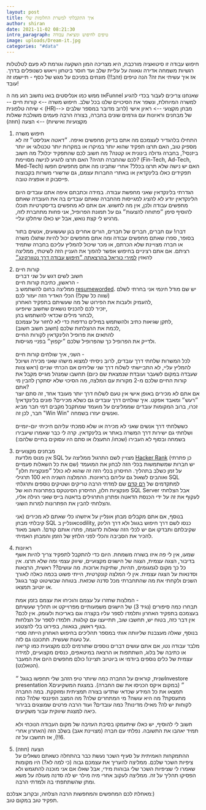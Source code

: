 ```yaml
---
layout: post
title: איך התקבלתי למשרת החלומות שלי
author: shiran
date: 2021-11-02 08:21:30
intro_paragraph: טיפים לחיפוש ומציאת עבודה
image: uploads/Dream-it.jpg
categories: "#data"
---
```

חיפוש עבודה זו סיטואציה מורכבת, היא מצריכה המון השקעה וגורמת לא פעם לטלטלות רגשיות משמחה אדירה וגאווה על עליית שלב ועד חוסר ביטחון וייאוש כשנופלים בדרך. אז איך עשיתי את זה? הנה טיפים (זהב!!) מונחים בפניכם על מגש של כסף - תיישמו זה עובד!<br>

אז ממש כמו אנליסטים בואו נחשוב רגע מה הFunnel שאנחנו צריכים לעבור בכדי להגיע למשרה המיוחלת, ונשפר את הסיכויים שלנו בכל שלב.
חיפוש משרה --> קורות חיים --> שיחה טלפונית (HR)--> מבחן מקצועי --> ראיון אישי (לרוב מדובר במספר שלבים של מבחנים וראיונות עם גורמים שונים בחברה, בצורה הרבה פעמים משולבת שאלות מקצועיות ואישיות) --> הצעה (חוזה)<br>

1. חיפוש משרה<br>
התחילו בלהגדיר לעצמכם מה אתם בדיוק מחפשים ואיפה. ״דאטה אנליסט״ זה לא מספיק טוב, האם תרצו תפקיד שהוא יותר במיקרו או במקרות יותר טכנולוגי או יותר ביזנסי?, בחברה גדולה בינונית או קטנה? מה חשוב לכם שהתפקיד יכלול? מה חשוב לכם שהחברה תהיה? האם תרצו להגיע לנישה מסויימת? (Fin-Tech, Ad-Tech, Med-Tech) האם יש נישה שלא תרצו בכלל? אחרי שתבינו מה אתם מחפשים חפשו תפקידים כאלו בלינקדאין או באתרי החברות עצמם, גם שרשורי משרות בקבוצות פייסבוק זו אופציה טובה. 
<br><br> הגדרתי בלינקדאין שאני מחפשת עבודה. במידה וכתבתם איפה אתם עובדים היום הלינקדאין יודע לא להציג למגייסות מהחברה שאתם עובדים בה את העובדה שאתם מחפשים עבודה ולכן, אין מה לחשוש. אם אתם לא מחפשים בדיסקרטיות תוכלו להוסיף סימן ״פתוחה להצעות״ גם על תמונת הפרופיל, אני פחות מתחברת לזה, מרגיש לי קצת נואש, אבל יש כאלו שיחלקו עליי.<br><br>דברו! עם חברים, חברים של חברים, הורים אחרים בגן שעשועים, אנשים בתור בסופר, ספרו שאתם מחפשים עבודה ומה אתם מחפשים יכול להיות שתגלו משרה או חברה מצויינת שלא הכרתם, או מכר שיכול להמליץ עליכם בחברה שתמיד רציתם. אם אתם רציניים בחיפוש אפשר להפוך את העניין הזה לשיטתי, ממליצה להאזין [למירי כוריאל בהרצאתה ״חיפוש עבודה דרך נטוורקינג״](https://www.youtube.com/watch?v=FkJY74h4Jzs&t=9s&ab_channel=WixEngineeringTechTalks) 


2. קורות חיים <br>
חשוב לשים דגש על שני דברים <br>
הראשון, כתיבת קורות חיים - <br>
ממליצה בחום להשתמש ב [resumeworded](https://resumeworded.com/first-login-home.php). יש שם מודל חינמי אני בחרתי לשלם (שׁווה כל שקל!) הכלי האדיר הזה יעזור לכם <br>
להעמיק ולעבות את הפירוט של מה שעשיתם בתפקיד האחרון, <br>
יזכיר לכם להכניס נושאים שחשוב שיופיעו, <br>
לבחור מילים שכדאי להשתמש בהן, <br>
לתקן שגיאות כתיב ולהשתמש במילים נרדפות כדי לא לחזור על עצמכם,<br>
לכמת את ההצלחות שלכם (חשוב חשוב חשוב),<br>
להתאים את פרופיל הלינקדאין לקורות החיים <br>
ולדייק את הפרופיל כך שהפרופיל שלכם ״יקפוץ״ בפניי מגייסות.<br><br>השני, איך שולחים קורות חיים - <br>
לכל המשרות שלחתי דרך עובדים, לרוב ניסיתי למצוא מישהו שאני מכירה ושיוכל להמליץ עליי, לא התביישתי לשלוח דרך שני שליחים אם הכרתי שניים (ראש צוות שעבדה במקום לשעבר ועובדת שנמצאת שם כיום) תחשבו שמנהל מגייס מקבל את קורות החיים שלכם מ-2 מקורות עם המלצה, מה הסיכוי שלא יסתקרן להבין מי אתם?<br>
 אם אתם לא מכירים באופן אישי אין טעם לשלוח דרך יותר מעובד אחד, זה סתם יוצר ״רעש״ ומאבד אפקט. 
איך שולחים דרך עובדים גם כשלא מכירים? פונים בלינקדאין! זכרו, ברוב המקומות עובדים שממליצים על מועמד שמתקבל מקבים דמי חבר מביא חבר, לכן זה "Win Win" ואנשים יעזרו בשמחה.<br><br>כששלחתי דרך אנשים שאני לא מכירה או שלא סמכתי עליהם חיכיתי יום-יומיים ושלחתי גם ישירות דרך המשרה באתר או בלינקדאין. קרה לי כבר שאמרו שיעבירו בשמחה ובסוף לא העבירו (שכחו/ התעצלו או סתם היו עסוקים בחיים שלהם:)

3. מבחנים מקצועיים<br>
אין מנוס מלדעת SQL מצויין לשם התרגול ממליצה על [Hacker Rank](https://www.hackerrank.com/domains/sql?filters%5Bdifficulty%5D%5B%5D=medium&filters%5Bdifficulty%5D%5B%5D=hard) (כן פתרתי שם את כל השאלות פעמיים) יש חברות שמשתמשות בכלי הזה לבחון את המועמד על זמן כשלב בתהליך. החיסרון בכלי הזה זה שהוא לא כולל ״פונקציות חלון״ ואוהבים לשאול גם עליהם בראיונות. ההמלצה השניה היא 100 תרגילי SQL למתקדמים של [רם קדם](https://ramkedem.com/sql-%D7%9E%D7%AA%D7%A7%D7%93%D7%9D/sql-%D7%9E%D7%AA%D7%A7%D7%93%D7%9D-%D7%92%D7%A8%D7%A1%D7%AA-%D7%90%D7%95%D7%A0%D7%9C%D7%99%D7%99%D7%9F/) שם למדתי הרבה טריקים ושטיקים נוספים ותרגלתי פונקציות חלון, החיסרון הסינטקס בפתרונות הוא של SQL Server אבל הצלחתי לעקוף את זה על ידי הכנסת הדאטה ופתרון התרגילים בדאטה בייס שאני רגילה אליו, והצלחתי להבין את הפתרונות למרות השוני.<br><br> בנוסף, אם אתם מקבלים מבחן אונליין על איזשהו כלי שאתם לא מכירים (אני קיבלתי מבחן SQL אונליין בcodility, כנסו לשם דרך חיפוש בגוגל ולא דרך הלינק שקיבלתם ותבדקו אם יש לכלי הזה שאלות לדוגמה, פתרו אותם קודם!. חשוב מאוד להכיר את הסביבה והכלי לפני הלחץ של הזמן והמבחן האמיתי.

4. ראיונות<br>
שמעו, אין לי פה איזו בשורה משמחת. היום כדי להתקבל לתפקיד צריך להיות אשף בדיבור, הצגה עצמית, הצגה של הישגים מקצועיים, שיווק עצמי ומה שלא תרצו. אין כל כך מקום לגמגומים, תהיות, שתיקות ארוכות. מה עושים??
ראשית, הרצאות וסדנאות על הצגה עצמית. אין לי המלצה קונקרטית, הייתי פשוט בכמה כאלה לאורך השנים ולקחתי את מה שהתחברתי מכל סדנה שכזאת. בטוחה שבשיטוט קצר בגוגל או יוטיוב תמצאו. <br><br>המלצות שחזרו על עצמם והוכיחו את עצמם בזמן אמת - <br>
תבחרו כמה סיפורים (נגיד 3) של הישגים משמעותיים מפרוייקט או תהליך שעשיתם בעצמכם בתפקיד האחרון ותלמדו לספר עליו בקצרה וגם באריכות ולעומק. אין לכם? אין דבר כזה, בטוח יש, תחשבו שוב, תתייעצו עם קולגות. תלמדו לספר על הצלחות בגוף ראשון, בגאווה, בפירוט בלי להצטנע.<br>
בנוסף, שאלה מעצבנת שליוותה אותי במספר תהליכים בחיפוש האחרון הייתה ספרי על טעות שעשית. תתכוננו גם לזה.<br>
מלבד עבודה נטו, אם אתם עושים דברים נוספים שתורמים לכם מקצועית כמו קריאה או כתיבה של בלוג, השתתפות או הרצאה במיטאפים, כנסים מקצועיים, למידה עצמית של כלים נוספים ביודמי או ביוטיוב תציינו! כולם מחפשים היום את המעבר (הטאלנט).<br><br>
שנית, קוראים על החברה כמה שיותר
טיפ הזהב שלי תחפשו בגוגל ״Investore presentation X״ (במקום איקס הכניסו את שם החברה). במצגת המשקיעים תמצאו את כל המידע שכדאי שתדעו בצורה תמציתית ומזוקקת. במה החברה מתעסקת? מה היא עושה? מי המתחרים שלה? מה המצב הפיננסי שלה? כמה לקוחות יש לה? מאילו מדינות? כמה עובדים? ועוד הרבה פרטים שמוצגים בבירור כיאה למצגת שיווקית עבור משקיעים.<br><br>
חשוב לי להוסיף, יש כאלו שיתעמקו בסיבת העזיבה של מקום העבודה הנוכחי ולא תמיד יאהבו את התשובה. נפלתי עם חברה (מצויינת אגב) בשלב הזה (האחרון אחרי 6!!), אז תחשבו על זה.

6. הצעה (חוזה)<br>
ההתמקחות האמיתית על סעיף השכר נעשת כבר בהתחלה כשאתם נשאלים על ציפיות השכר שלכם. ממליצה להעריך את עצמכם גבוה (כי למה לא?) היו מקומות שאמרו לי שציפיות השכר שלי גבוהות מידי, אבל שאלו אם אני מוכנה להתגמש ולא הפסיקו תהליך על זה. ממליצה לעקוב אחרי מיה מילר יש לה סדנה מעולה על משא ומתן שהשתתפתי בה ולמדתי הרבה.

מאחלת לכם המחפשים והמחפשות הרבה הצלחה, ובקרוב אצלכם:) <br>
תפקיד טוב במקום טוב.

